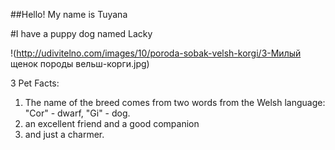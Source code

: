 ##Hello! My name is Tuyana

#I have a puppy dog named Lacky

!<So cute>(http://udivitelno.com/images/10/poroda-sobak-velsh-korgi/3-Милый щенок породы вельш-корги.jpg)


3 Pet Facts:
1. The name of the breed comes from two words from the Welsh language: "Cor" - dwarf, "Gi" - dog.
2. an excellent friend and a good companion
3. and just a charmer.